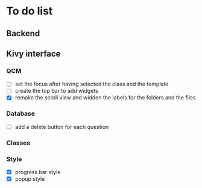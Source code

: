 # To do list

## Backend

## Kivy interface

### QCM

- [ ] set the focus after having selected the class and the template
- [ ] create the top bar to add widgets
- [x] remake the scroll view and widden the labels for the folders and the files

### Database

- [ ] add a delete button for each question

### Classes


### Style 

- [x] progress bar style
- [x] popup style